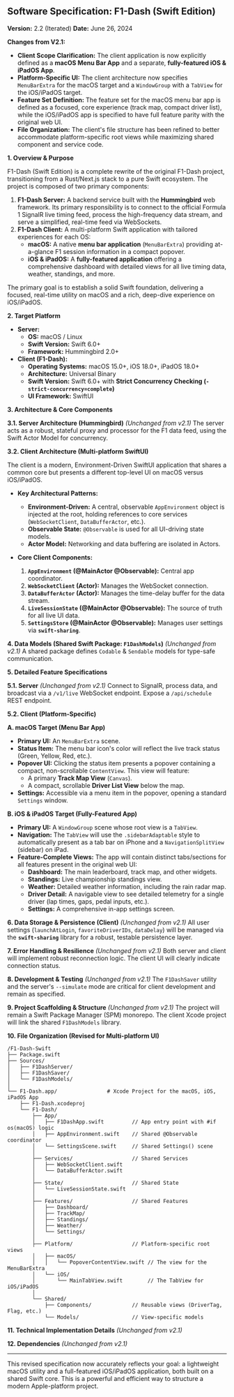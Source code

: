 ## Software Specification: F1-Dash (Swift Edition)

**Version:** 2.2 (Iterated)
**Date:** June 26, 2024

**Changes from V2.1:**
*   **Client Scope Clarification:** The client application is now explicitly defined as a **macOS Menu Bar App** and a separate, **fully-featured iOS & iPadOS App**.
*   **Platform-Specific UI:** The client architecture now specifies `MenuBarExtra` for the macOS target and a `WindowGroup` with a `TabView` for the iOS/iPadOS target.
*   **Feature Set Definition:** The feature set for the macOS menu bar app is defined as a focused, core experience (track map, compact driver list), while the iOS/iPadOS app is specified to have full feature parity with the original web UI.
*   **File Organization:** The client's file structure has been refined to better accommodate platform-specific root views while maximizing shared component and service code.

**1. Overview & Purpose**

F1-Dash (Swift Edition) is a complete rewrite of the original F1-Dash project, transitioning from a Rust/Next.js stack to a pure Swift ecosystem. The project is composed of two primary components:

1.  **F1-Dash Server:** A backend service built with the **Hummingbird** web framework. Its primary responsibility is to connect to the official Formula 1 SignalR live timing feed, process the high-frequency data stream, and serve a simplified, real-time feed via WebSockets.
2.  **F1-Dash Client:** A multi-platform Swift application with tailored experiences for each OS:
    *   **macOS:** A native **menu bar application** (`MenuBarExtra`) providing at-a-glance F1 session information in a compact popover.
    *   **iOS & iPadOS:** A **fully-featured application** offering a comprehensive dashboard with detailed views for all live timing data, weather, standings, and more.

The primary goal is to establish a solid Swift foundation, delivering a focused, real-time utility on macOS and a rich, deep-dive experience on iOS/iPadOS.

**2. Target Platform**

*   **Server:**
    *   **OS:** macOS / Linux
    *   **Swift Version:** Swift 6.0+
    *   **Framework:** Hummingbird 2.0+
*   **Client (F1-Dash):**
    *   **Operating Systems:** macOS 15.0+, iOS 18.0+, iPadOS 18.0+
    *   **Architecture:** Universal Binary
    *   **Swift Version:** Swift 6.0+ with **Strict Concurrency Checking (`-strict-concurrency=complete`)**
    *   **UI Framework:** SwiftUI

**3. Architecture & Core Components**

**3.1. Server Architecture (Hummingbird)**
*(Unchanged from v2.1)* The server acts as a robust, stateful proxy and processor for the F1 data feed, using the Swift Actor Model for concurrency.

**3.2. Client Architecture (Multi-platform SwiftUI)**

The client is a modern, Environment-Driven SwiftUI application that shares a common core but presents a different top-level UI on macOS versus iOS/iPadOS.

*   **Key Architectural Patterns:**
    *   **Environment-Driven:** A central, observable `AppEnvironment` object is injected at the root, holding references to core services (`WebSocketClient`, `DataBufferActor`, etc.).
    *   **Observable State:** `@Observable` is used for all UI-driving state models.
    *   **Actor Model:** Networking and data buffering are isolated in Actors.

*   **Core Client Components:**
    1.  **`AppEnvironment` (@MainActor @Observable):** Central app coordinator.
    2.  **`WebSocketClient` (Actor):** Manages the WebSocket connection.
    3.  **`DataBufferActor` (Actor):** Manages the time-delay buffer for the data stream.
    4.  **`LiveSessionState` (@MainActor @Observable):** The source of truth for all live UI data.
    5.  **`SettingsStore` (@MainActor @Observable):** Manages user settings via **`swift-sharing`**.

**4. Data Models (Shared Swift Package: `F1DashModels`)**
*(Unchanged from v2.1)* A shared package defines `Codable` & `Sendable` models for type-safe communication.

**5. Detailed Feature Specifications**

**5.1. Server**
*(Unchanged from v2.1)* Connect to SignalR, process data, and broadcast via a `/v1/live` WebSocket endpoint. Expose a `/api/schedule` REST endpoint.

**5.2. Client (Platform-Specific)**

**A. macOS Target (Menu Bar App)**
*   **Primary UI:** An `MenuBarExtra` scene.
*   **Status Item:** The menu bar icon's color will reflect the live track status (Green, Yellow, Red, etc.).
*   **Popover UI:** Clicking the status item presents a popover containing a compact, non-scrollable `ContentView`. This view will feature:
    *   A primary **Track Map View** (`Canvas`).
    *   A compact, scrollable **Driver List View** below the map.
*   **Settings:** Accessible via a menu item in the popover, opening a standard `Settings` window.

**B. iOS & iPadOS Target (Fully-Featured App)**
*   **Primary UI:** A `WindowGroup` scene whose root view is a `TabView`.
*   **Navigation:** The `TabView` will use the `.sidebarAdaptable` style to automatically present as a tab bar on iPhone and a `NavigationSplitView` (sidebar) on iPad.
*   **Feature-Complete Views:** The app will contain distinct tabs/sections for all features present in the original web UI:
    *   **Dashboard:** The main leaderboard, track map, and other widgets.
    *   **Standings:** Live championship standings view.
    *   **Weather:** Detailed weather information, including the rain radar map.
    *   **Driver Detail:** A navigable view to see detailed telemetry for a single driver (lap times, gaps, pedal inputs, etc.).
    *   **Settings:** A comprehensive in-app settings screen.

**6. Data Storage & Persistence (Client)**
*(Unchanged from v2.1)* All user settings (`launchAtLogin`, `favoriteDriverIDs`, `dataDelay`) will be managed via the **`swift-sharing`** library for a robust, testable persistence layer.

**7. Error Handling & Resilience**
*(Unchanged from v2.1)* Both server and client will implement robust reconnection logic. The client UI will clearly indicate connection status.

**8. Development & Testing**
*(Unchanged from v2.1)* The `F1DashSaver` utility and the server's `--simulate` mode are critical for client development and remain as specified.

**9. Project Scaffolding & Structure**
*(Unchanged from v2.1)* The project will remain a Swift Package Manager (SPM) monorepo. The client Xcode project will link the shared `F1DashModels` library.

**10. File Organization (Revised for Multi-platform UI)**

```
/F1-Dash-Swift
├── Package.swift
├── Sources/
│   ├── F1DashServer/
│   ├── F1DashSaver/
│   └── F1DashModels/
│
└── F1-Dash.app/                # Xcode Project for the macOS, iOS, iPadOS App
    ├── F1-Dash.xcodeproj
    └── F1-Dash/
        ├── App/
        │   ├── F1DashApp.swift         // App entry point with #if os(macOS) logic
        │   ├── AppEnvironment.swift    // Shared @Observable coordinator
        │   └── SettingsScene.swift     // Shared Settings() scene
        │
        ├── Services/                   // Shared Services
        │   ├── WebSocketClient.swift
        │   └── DataBufferActor.swift
        │
        ├── State/                      // Shared State
        │   └── LiveSessionState.swift
        │
        ├── Features/                   // Shared Features
        │   ├── Dashboard/
        │   ├── TrackMap/
        │   ├── Standings/
        │   ├── Weather/
        │   └── Settings/
        │
        ├── Platform/                   // Platform-specific root views
        │   ├── macOS/
        │   │   └── PopoverContentView.swift // The view for the MenuBarExtra
        │   └── iOS/
        │       └── MainTabView.swift        // The TabView for iOS/iPadOS
        │
        └── Shared/
            ├── Components/             // Reusable views (DriverTag, Flag, etc.)
            └── Models/                 // View-specific models
```

**11. Technical Implementation Details**
*(Unchanged from v2.1)*

**12. Dependencies**
*(Unchanged from v2.1)*

---
This revised specification now accurately reflects your goal: a lightweight macOS utility and a full-featured iOS/iPadOS application, both built on a shared Swift core. This is a powerful and efficient way to structure a modern Apple-platform project.
